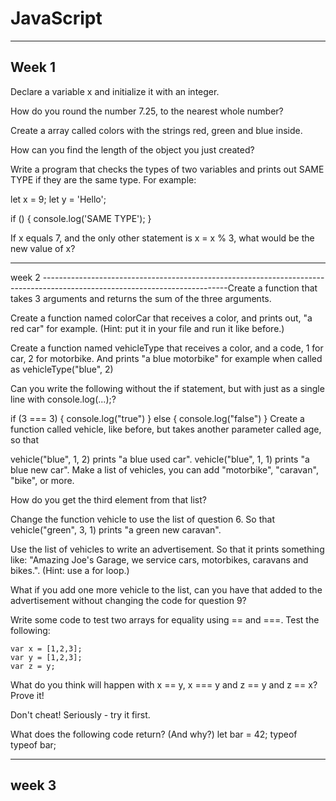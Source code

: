 # JavaScript
--------------------------------------------------------------------------------------------------------------------------
Week 1
-------------------------------------------------------------------------------------------------------------------------
Declare a variable x and initialize it with an integer.

How do you round the number 7.25, to the nearest whole number?

Create a array called colors with the strings red, green and blue inside.

How can you find the length of the object you just created?

Write a program that checks the types of two variables and prints out SAME TYPE if they are the same type. For example:

let x = 9; let y = 'Hello';

if () { console.log('SAME TYPE'); }

If x equals 7, and the only other statement is x = x % 3, what would be the new value of x?

----------------------------------------------------------------------------------------------------------------------------
week 2
----------------------------------------------------------------------------------------------------------------------------Create a function that takes 3 arguments and returns the sum of the three arguments.

Create a function named colorCar that receives a color, and prints out, "a red car" for example. (Hint: put it in your file and run it like before.)

Create a function named vehicleType that receives a color, and a code, 1 for car, 2 for motorbike. And prints "a blue motorbike" for example when called as vehicleType("blue", 2)

Can you write the following without the if statement, but with just as a single line with console.log(...);?

if (3 === 3) {
    console.log("true")
} else {
    console.log("false")
}
Create a function called vehicle, like before, but takes another parameter called age, so that

vehicle("blue", 1, 2) prints "a blue used car".
vehicle("blue", 1, 1) prints "a blue new car".
Make a list of vehicles, you can add "motorbike", "caravan", "bike", or more.

How do you get the third element from that list?

Change the function vehicle to use the list of question 6. So that vehicle("green", 3, 1) prints "a green new caravan".

Use the list of vehicles to write an advertisement. So that it prints something like: "Amazing Joe's Garage, we service cars, motorbikes, caravans and bikes.". (Hint: use a for loop.)

What if you add one more vehicle to the list, can you have that added to the advertisement without changing the code for question 9?

Write some code to test two arrays for equality using == and ===. Test the following:

    var x = [1,2,3];
    var y = [1,2,3];
    var z = y;
What do you think will happen with x == y, x === y and z == y and z == x? Prove it!

Don't cheat! Seriously - try it first.

What does the following code return? (And why?)
let bar = 42; 
typeof typeof bar;

-----------------------------------------------------------------------------------------------------------------------------
week 3
---------------------------------------------------------------------------------------------------------------------------
